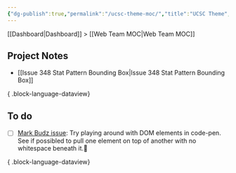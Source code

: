 ```yaml
---
{"dg-publish":true,"permalink":"/ucsc-theme-moc/","title":"UCSC Theme","hide":true,"tags":["WordPress"],"created":"2024-08-19T19:12:54.728-07:00","updated":"2024-09-18T08:37:04.222-07:00"}
---
```


[[Dashboard\|Dashboard]] > [[Web Team MOC\|Web Team MOC]]

## Project Notes

- [[Issue 348 Stat Pattern Bounding Box\|Issue 348 Stat Pattern Bounding Box]]

{ .block-language-dataview}

## To do

- [ ] [Mark Budz issue](https://github.com/ucsc/ucsc-2022/issues/348): Try playing around with DOM elements in code-pen. See if possibled to pull one element on top of another with no whitespace beneath it.🔼

{ .block-language-dataview}

